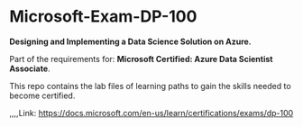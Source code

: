 # Microsoft-Exam-DP-100
**Designing and Implementing a Data Science Solution on Azure.**

Part of the requirements for: **Microsoft Certified: Azure Data Scientist Associate**.

This repo contains the lab files of learning paths to gain the skills needed to become certified. 

,,,,Link: https://docs.microsoft.com/en-us/learn/certifications/exams/dp-100
